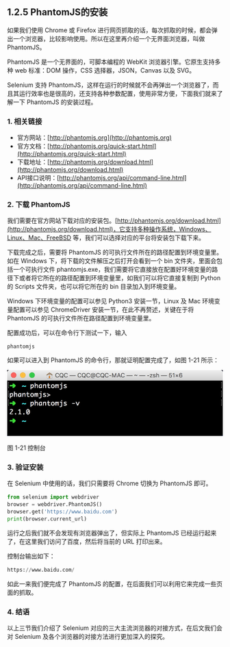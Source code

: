 ## 1.2.5 PhantomJS的安装

如果我们使用 Chrome 或 Firefox 进行网页抓取的话，每次抓取的时候，都会弹出一个浏览器，比较影响使用。所以在这里再介绍一个无界面浏览器，叫做 PhantomJS。

PhantomJS 是一个无界面的，可脚本编程的 WebKit 浏览器引擎。它原生支持多种 web 标准：DOM 操作，CSS 选择器，JSON，Canvas 以及 SVG。

Selenium 支持 PhantomJS，这样在运行的时候就不会再弹出一个浏览器了，而且其运行效率也是很高的，还支持各种参数配置，使用非常方便，下面我们就来了解一下 PhantomJS 的安装过程。

### 1. 相关链接

* 官方网站：[http://phantomjs.org](http://phantomjs.org)
* 官方文档：[http://phantomjs.org/quick-start.html](http://phantomjs.org/quick-start.html)
* 下载地址：[http://phantomjs.org/download.html](http://phantomjs.org/download.html)
* API接口说明：[http://phantomjs.org/api/command-line.html](http://phantomjs.org/api/command-line.html)

### 2. 下载 PhantomJS

我们需要在官方网站下载对应的安装包。[http://phantomjs.org/download.html](http://phantomjs.org/download.html)，它支持多种操作系统，Windows、Linux、Mac、FreeBSD 等，我们可以选择对应的平台将安装包下载下来。

下载完成之后，需要将 PhantomJS 的可执行文件所在的路径配置到环境变量里。如在 Windows 下，将下载的文件解压之后打开会看到一个 bin 文件夹，里面会包括一个可执行文件 phantomjs.exe，我们需要将它直接放在配置好环境变量的路径下或者将它所在的路径配置到环境变量里，如我们可以将它直接复制到 Python 的 Scripts 文件夹，也可以将它所在的 bin 目录加入到环境变量。

Windows 下环境变量的配置可以参见 Python3 安装一节，Linux 及 Mac 环境变量配置可以参见 ChromeDriver 安装一节，在此不再赘述，关键在于将 PhantomJS 的可执行文件所在路径配置到环境变量里。

配置成功后，可以在命令行下测试一下，输入

```
phantomjs
```

如果可以进入到 PhantomJS 的命令行，那就证明配置完成了，如图 1-21 所示：

![](./pictures/1-21.jpg)

图 1-21 控制台

### 3. 验证安装

在 Selenium 中使用的话，我们只需要将 Chrome 切换为 PhantomJS 即可。

```python
from selenium import webdriver
browser = webdriver.PhantomJS()
browser.get('https://www.baidu.com')
print(browser.current_url)
```

运行之后我们就不会发现有浏览器弹出了，但实际上 PhantomJS 已经运行起来了，在这里我们访问了百度，然后将当前的 URL 打印出来。

控制台输出如下：

```python
https://www.baidu.com/
```

如此一来我们便完成了 PhantomJS 的配置，在后面我们可以利用它来完成一些页面的抓取。

### 4. 结语

以上三节我们介绍了 Selenium 对应的三大主流浏览器的对接方式，在后文我们会对 Selenium 及各个浏览器的对接方法进行更加深入的探究。
